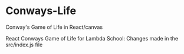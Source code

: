 # Conways-Life
Conway's Game of Life in React/canvas

React Conways Game of Life for Lambda School: Changes made in the src/index.js file
